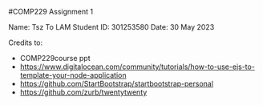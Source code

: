 #COMP229 Assignment 1

Name: Tsz To LAM 
Student ID: 301253580
Date: 30 May 2023 

Credits to: 
- COMP229course ppt
- https://www.digitalocean.com/community/tutorials/how-to-use-ejs-to-template-your-node-application
- https://github.com/StartBootstrap/startbootstrap-personal
- https://github.com/zurb/twentytwenty